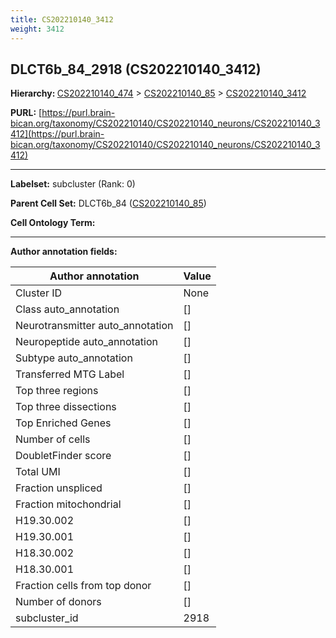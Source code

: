 ```yaml
---
title: CS202210140_3412
weight: 3412
---
```

## DLCT6b_84_2918 (CS202210140_3412)
<b>Hierarchy: </b>
[CS202210140_474](../CS202210140_474) >
[CS202210140_85](../CS202210140_85) >
[CS202210140_3412](../CS202210140_3412)

**PURL:** [https://purl.brain-bican.org/taxonomy/CS202210140/CS202210140_neurons/CS202210140_3412](https://purl.brain-bican.org/taxonomy/CS202210140/CS202210140_neurons/CS202210140_3412)

---


**Labelset:** subcluster (Rank: 0)

**Parent Cell Set:** DLCT6b_84 ([CS202210140_85](../CS202210140_85))



**Cell Ontology Term:** 

[MARKER GENES.]: #


---

[TRANSFERRED ANNOTATIONS.]: #


[AUTHOR ANNOTATION FIELDS.]: #


**Author annotation fields:**

| Author annotation | Value |
|-------------------|-------|
|Cluster ID|None|
|Class auto_annotation|[]|
|Neurotransmitter auto_annotation|[]|
|Neuropeptide auto_annotation|[]|
|Subtype auto_annotation|[]|
|Transferred MTG Label|[]|
|Top three regions|[]|
|Top three dissections|[]|
|Top Enriched Genes|[]|
|Number of cells|[]|
|DoubletFinder score|[]|
|Total UMI|[]|
|Fraction unspliced|[]|
|Fraction mitochondrial|[]|
|H19.30.002|[]|
|H19.30.001|[]|
|H18.30.002|[]|
|H18.30.001|[]|
|Fraction cells from top donor|[]|
|Number of donors|[]|
|subcluster_id|2918|
